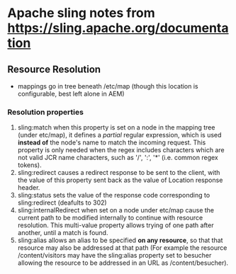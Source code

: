 # Apache sling notes from https://sling.apache.org/documentation
## Resource Resolution

* mappings go in tree beneath /etc/map (though this location is configurable, best left alone in AEM)

### Resolution properties
1. sling:match
when this property is set on a node in the mapping tree (under etc/map), it defines a _partial_ regular expression, which is used **instead of** the node's name to match the incoming request.  This property is only needed when the regex includes characters which are not valid JCR name characters, such as '/', ':', '*' (i.e. common regex tokens).
1. sling:redirect
causes a redirect response to be sent to the client, with the value of this property sent back as the value of Location response header.
1. sling:status
sets the value of the response code corresponding to sling:redirect (deafults to 302)
1. sling:internalRedirect
when set on a node under etc/map cause the current path to be modified internally to continue with resource resolution.  This multi-value property allows trying of one path after another, until a match is found.
1. sling:alias
allows an alias to be specified **on any resource**, so that that resource may also be addressed at that path (For example the resource /content/visitors may have the sling:alias property set to besucher allowing the resource to be addressed in an URL as /content/besucher).
